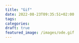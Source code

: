 ```yaml
---
title: "Gif"
date: 2022-08-23T09:35:51+02:00
tags:
categories:
draft: true
featured_image: /images/ode.gif
---
```


